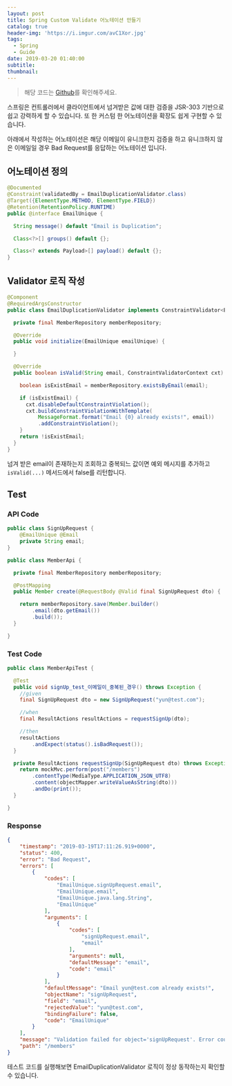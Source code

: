 ```yaml
---
layout: post
title: Spring Custom Validate 어노테이션 만들기
catalog: true
header-img: 'https://i.imgur.com/avC1Xor.jpg'
tags:
  - Spring
  - Guide
date: 2019-03-20 01:40:00
subtitle:
thumbnail:
---
```



> 해당 코드는 [Github](https://github.com/cheese10yun/blog-sample/tree/master/custom-validation)를 확인해주세요.

스프링은 컨트롤러에서 클라이언트에서 넘겨받은 값에 대한 검증을 JSR-303 기반으로 쉽고 강력하게 할 수 있습니다. 또 한 커스텀 한 어노테이션을 확장도 쉽게 구현할 수 있습니다.


아래에서 작성하는 어노테이션은 해당 이메일이 유니크한지 검증을 하고 유니크하지 않은 이메일일 경우 Bad Request를 응답하는 어노테이션 입니다.


## 어노테이션 정의
```java
@Documented
@Constraint(validatedBy = EmailDuplicationValidator.class)
@Target({ElementType.METHOD, ElementType.FIELD})
@Retention(RetentionPolicy.RUNTIME)
public @interface EmailUnique {

  String message() default "Email is Duplication";

  Class<?>[] groups() default {};

  Class<? extends Payload>[] payload() default {};
}
```


## Validator 로직 작성
```java
@Component
@RequiredArgsConstructor
public class EmailDuplicationValidator implements ConstraintValidator<EmailUnique, String> {

  private final MemberRepository memberRepository;

  @Override
  public void initialize(EmailUnique emailUnique) {

  }

  @Override
  public boolean isValid(String email, ConstraintValidatorContext cxt) {

    boolean isExistEmail = memberRepository.existsByEmail(email);

    if (isExistEmail) {
      cxt.disableDefaultConstraintViolation();
      cxt.buildConstraintViolationWithTemplate(
          MessageFormat.format("Email {0} already exists!", email))
          .addConstraintViolation();
    }
    return !isExistEmail;
  }
}
```

넘겨 받은 email이 존재하는지 조회하고 중복되느 값이면 예외 메시지를 추가하고 `isValid(...)` 메서드에서 false를 리턴합니다. 


## Test

### API Code

```java
public class SignUpRequest {
    @EmailUnique @Email
    private String email;
}

public class MemberApi {

  private final MemberRepository memberRepository;

  @PostMapping
  public Member create(@RequestBody @Valid final SignUpRequest dto) {

    return memberRepository.save(Member.builder()
        .email(dto.getEmail())
        .build());
  }

}
```

### Test Code
```java
public class MemberApiTest {

  @Test
  public void signUp_test_이메일이_중복된_경우() throws Exception {
    //given
    final SignUpRequest dto = new SignUpRequest("yun@test.com");

    //when
    final ResultActions resultActions = requestSignUp(dto);

    //then
    resultActions
        .andExpect(status().isBadRequest());
  }

  private ResultActions requestSignUp(SignUpRequest dto) throws Exception {
    return mockMvc.perform(post("/members")
        .contentType(MediaType.APPLICATION_JSON_UTF8)
        .content(objectMapper.writeValueAsString(dto)))
        .andDo(print());
  }

}
```


### Response

```json
{
    "timestamp": "2019-03-19T17:11:26.919+0000",
    "status": 400,
    "error": "Bad Request",
    "errors": [
        {
            "codes": [
                "EmailUnique.signUpRequest.email",
                "EmailUnique.email",
                "EmailUnique.java.lang.String",
                "EmailUnique"
            ],
            "arguments": [
                {
                    "codes": [
                        "signUpRequest.email",
                        "email"
                    ],
                    "arguments": null,
                    "defaultMessage": "email",
                    "code": "email"
                }
            ],
            "defaultMessage": "Email yun@test.com already exists!",
            "objectName": "signUpRequest",
            "field": "email",
            "rejectedValue": "yun@test.com",
            "bindingFailure": false,
            "code": "EmailUnique"
        }
    ],
    "message": "Validation failed for object='signUpRequest'. Error count: 1",
    "path": "/members"
}
```

테스트 코드를 실행해보면 EmailDuplicationValidator 로직이 정상 동작하는지 확인할 수 있습니다.